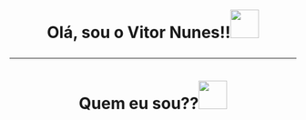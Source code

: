 <h1 align="center">Olá, sou o Vitor Nunes!!<img src = "https://img1.picmix.com/output/stamp/normal/7/3/4/8/1968437_c6c64.gif" width = 50px  </h1>

---

<h1 align="center">Quem eu sou??<img src = "https://i.pinimg.com/originals/0b/30/b5/0b30b558d728099473fb7dd00605a25b.gif" width = 50px </h1>
